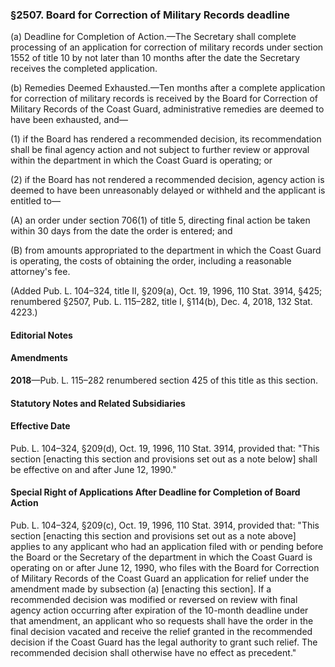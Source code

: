 ### §2507. Board for Correction of Military Records deadline ###

(a) Deadline for Completion of Action.—The Secretary shall complete processing of an application for correction of military records under section 1552 of title 10 by not later than 10 months after the date the Secretary receives the completed application.

(b) Remedies Deemed Exhausted.—Ten months after a complete application for correction of military records is received by the Board for Correction of Military Records of the Coast Guard, administrative remedies are deemed to have been exhausted, and—

(1) if the Board has rendered a recommended decision, its recommendation shall be final agency action and not subject to further review or approval within the department in which the Coast Guard is operating; or

(2) if the Board has not rendered a recommended decision, agency action is deemed to have been unreasonably delayed or withheld and the applicant is entitled to—

(A) an order under section 706(1) of title 5, directing final action be taken within 30 days from the date the order is entered; and

(B) from amounts appropriated to the department in which the Coast Guard is operating, the costs of obtaining the order, including a reasonable attorney's fee.

(Added Pub. L. 104–324, title II, §209(a), Oct. 19, 1996, 110 Stat. 3914, §425; renumbered §2507, Pub. L. 115–282, title I, §114(b), Dec. 4, 2018, 132 Stat. 4223.)

#### **Editorial Notes** ####

#### Amendments ####

**2018**—Pub. L. 115–282 renumbered section 425 of this title as this section.

#### **Statutory Notes and Related Subsidiaries** ####

#### Effective Date ####

Pub. L. 104–324, §209(d), Oct. 19, 1996, 110 Stat. 3914, provided that: "This section [enacting this section and provisions set out as a note below] shall be effective on and after June 12, 1990."

#### Special Right of Applications After Deadline for Completion of Board Action ####

Pub. L. 104–324, §209(c), Oct. 19, 1996, 110 Stat. 3914, provided that: "This section [enacting this section and provisions set out as a note above] applies to any applicant who had an application filed with or pending before the Board or the Secretary of the department in which the Coast Guard is operating on or after June 12, 1990, who files with the Board for Correction of Military Records of the Coast Guard an application for relief under the amendment made by subsection (a) [enacting this section]. If a recommended decision was modified or reversed on review with final agency action occurring after expiration of the 10-month deadline under that amendment, an applicant who so requests shall have the order in the final decision vacated and receive the relief granted in the recommended decision if the Coast Guard has the legal authority to grant such relief. The recommended decision shall otherwise have no effect as precedent."